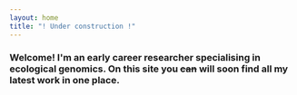 ```yaml
---
layout: home
title: "! Under construction !"
---
```

### Welcome! I'm an early career researcher specialising in ecological genomics. On this site you ~~can~~ will soon find all my latest work in one place.

<br>
<br>